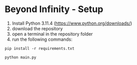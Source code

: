 # Beyond Infinity - Setup

1. Install Python 3.11.4 (https://www.python.org/downloads/)
2. download the repository
3. open a terminal in the repository folder
4. run the following commands:

```shell
pip install -r requirements.txt
```
```shell
python main.py
```